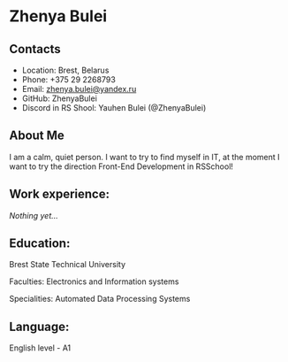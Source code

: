 # Zhenya Bulei

## Contacts

* Location: Brest, Belarus
* Phone: +375 29 2268793
* Email: zhenya.bulei@yandex.ru
* GitHub: ZhenyaBulei
* Discord in RS Shool: Yauhen Bulei (@ZhenyaBulei)

## About Me

I am a calm, quiet person. I want to try to find myself in IT,
at the moment I want to try the direction Front-End Development in RSSchool!

## Work experience:

*Nothing yet…*

## Education:

Brest State Technical University

Faculties: Electronics and Information systems

Specialities: Automated Data Processing Systems

## Language:

English level - A1






